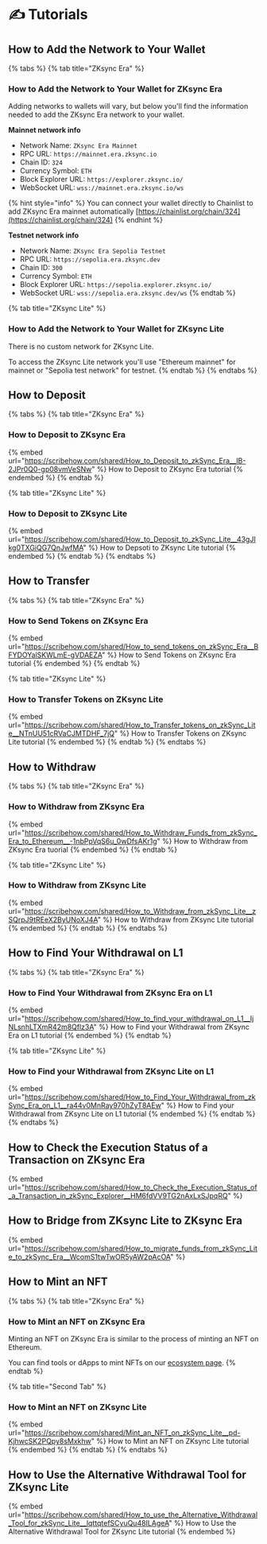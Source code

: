 # ✍️ Tutorials

## How to Add the Network to Your Wallet

{% tabs %}
{% tab title="ZKsync Era" %}
### How to Add the Network to Your Wallet for ZKsync Era

Adding networks to wallets will vary, but below you'll find the information needed to add the ZKsync Era network to your wallet.

**Mainnet network info**

* Network Name: `ZKsync Era Mainnet`
* RPC URL: `https://mainnet.era.zksync.io`
* Chain ID: `324`
* Currency Symbol: `ETH`
* Block Explorer URL: `https://explorer.zksync.io/`
* WebSocket URL: `wss://mainnet.era.zksync.io/ws`

{% hint style="info" %}
You can connect your wallet directly to Chainlist to add ZKsync Era mainnet automatically [https://chainlist.org/chain/324](https://chainlist.org/chain/324)
{% endhint %}

**Testnet network info**

* Network Name: `ZKsync Era Sepolia Testnet`
* RPC URL: `https://sepolia.era.zksync.dev`
* Chain ID: `300`
* Currency Symbol: `ETH`
* Block Explorer URL: `https://sepolia.explorer.zksync.io/`
* WebSocket URL: `wss://sepolia.era.zksync.dev/ws`
{% endtab %}

{% tab title="ZKsync Lite" %}
### How to Add the Network to Your Wallet for ZKsync Lite

There is no custom network for ZKsync Lite.&#x20;

To access the ZKsync Lite network you'll use "Ethereum mainnet" for mainnet or "Sepolia test network" for testnet.
{% endtab %}
{% endtabs %}

## How to Deposit

{% tabs %}
{% tab title="ZKsync Era" %}
### How to Deposit to ZKsync Era

{% embed url="https://scribehow.com/shared/How_to_Deposit_to_zkSync_Era__IB-2JPr0Q0-gp08vmVeSNw" %}
How to Deposit to ZKsync Era tutorial
{% endembed %}
{% endtab %}

{% tab title="ZKsync Lite" %}
### How to Deposit to ZKsync Lite

{% embed url="https://scribehow.com/shared/How_to_Deposit_to_zkSync_Lite__43gJIkg0TXGiQG7QnJwfMA" %}
How to Depsoti to ZKsync Lite tutorial
{% endembed %}
{% endtab %}
{% endtabs %}

## How to Transfer

{% tabs %}
{% tab title="ZKsync Era" %}
### How to Send Tokens on ZKsync Era

{% embed url="https://scribehow.com/shared/How_to_send_tokens_on_zkSync_Era__BFYDOYalSKWLmE-gVDAEZA" %}
How to Send Tokens on ZKsync Era tutorial
{% endembed %}
{% endtab %}

{% tab title="ZKsync Lite" %}
### How to Transfer Tokens on ZKsync Lite

{% embed url="https://scribehow.com/shared/How_to_Transfer_tokens_on_zkSync_Lite__NTnUU51cRVaCJMTDHF_7jQ" %}
How to Transfer Tokens on ZKsync Lite tutorial
{% endembed %}
{% endtab %}
{% endtabs %}



## How to Withdraw

{% tabs %}
{% tab title="ZKsync Era" %}
### How to Withdraw from ZKsync Era

{% embed url="https://scribehow.com/shared/How_to_Withdraw_Funds_from_zkSync_Era_to_Ethereum__-1nbPpVqS6u_0wDfsAKr1g" %}
How to Withdraw from ZKsync Era tuorial
{% endembed %}
{% endtab %}

{% tab title="ZKsync Lite" %}
### How to Withdraw from ZKsync Lite

{% embed url="https://scribehow.com/shared/How_to_Withdraw_from_zkSync_Lite__zSQrpJ9tREeX2ByUNoXJ4A" %}
How to Withdraw from ZKsync Lite tutorial
{% endembed %}
{% endtab %}
{% endtabs %}



## How to Find Your Withdrawal on L1

{% tabs %}
{% tab title="ZKsync Era" %}
### How to Find Your Withdrawal from ZKsync Era on L1

{% embed url="https://scribehow.com/shared/How_to_find_your_withdrawal_on_L1__IjNLsnhLTXmR42m8Qflz3A" %}
How to Find your Withdrawal from ZKsync Era on L1 tutorial
{% endembed %}
{% endtab %}

{% tab title="ZKsync Lite" %}
### How to Find your Withdrawal from ZKsync Lite on L1

{% embed url="https://scribehow.com/shared/How_to_Find_Your_Withdrawal_from_zkSync_Era_on_L1__ra44v0MnRay970hZyT8AEw" %}
How to Find your Withdrawal from ZKsync Lite on L1 tutorial
{% endembed %}
{% endtab %}
{% endtabs %}

## How to Check the Execution Status of a Transaction on ZKsync Era

{% embed url="https://scribehow.com/shared/How_to_Check_the_Execution_Status_of_a_Transaction_in_zkSync_Explorer__HM6fdVV9TG2nAxLxSJpqRQ" %}

## How to Bridge from ZKsync Lite to ZKsync Era

{% embed url="https://scribehow.com/shared/How_to_migrate_funds_from_zkSync_Lite_to_zkSync_Era__WcomS1twTwOR5yAW2pAcOA" %}

## How to Mint an NFT

{% tabs %}
{% tab title="ZKsync Era" %}
### How to Mint an NFT on ZKsync Era

Minting an NFT on ZKsync Era is similar to the process of minting an NFT on Ethereum.&#x20;

You can find tools or dApps to mint NFTs on our [ecosystem page](https://ecosystem.zksync.io/).&#x20;
{% endtab %}

{% tab title="Second Tab" %}
### How to Mint an NFT on ZKsync Lite

{% embed url="https://scribehow.com/shared/Mint_an_NFT_on_zkSync_Lite__pd-KjhwcSK2PQpy8sMxkhw" %}
How to Mint an NFT on ZKsync Lite tutorial
{% endembed %}
{% endtab %}
{% endtabs %}

## How to Use the Alternative Withdrawal Tool for ZKsync Lite

{% embed url="https://scribehow.com/shared/How_to_use_the_Alternative_Withdrawal_Tool_for_zkSync_Lite__lqttqtefSCyuQu48ILAgeA" %}
How to Use the Alternative Withdrawal Tool for ZKsync Lite tutorial
{% endembed %}

